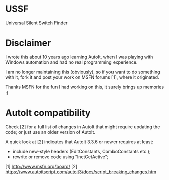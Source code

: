 # USSF
Universal Silent Switch Finder

# Disclaimer
I wrote this about 10 years ago learning AutoIt, when I was playing
with Windows automation and had no real programming experience.

I am no longer maintaining this (obviously), so if you want to do
something with it, fork it and post your work on MSFN forums [1],
where it originated.

Thanks MSFN for the fun I had working on this, it surely brings up
memories :)

# AutoIt compatibility
Check [2] for a full list of changes in AutoIt that might require
updating the code; or just use an older version of AutoIt.

A quick look at [2] indicates that AutoIt 3.3.6 or newer requires
at least:
- include new-style headers (EditConstants, ComboConstants etc.);
- rewrite or remove code using "InetGetActive";

[1] http://www.msfn.org/board/
[2] https://www.autoitscript.com/autoit3/docs/script_breaking_changes.htm

